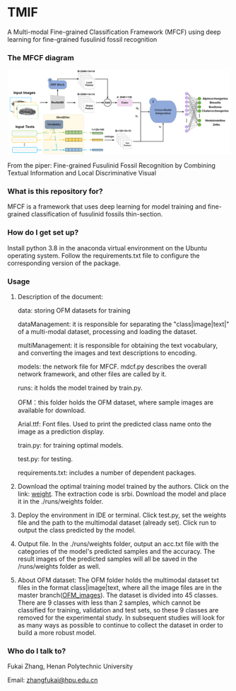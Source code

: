 # TMIF
A Multi-modal Fine-grained Classification Framework (MFCF) using deep learning for fine-grained fusulinid fossil recognition

### **The MFCF diagram**

![Uploading MFCF.png…](https://github.com/xiaoyantxx/MFCF/blob/main/MFCF_images/MFCF.png)

From the piper: Fine-grained Fusulinid Fossil Recognition by Combining Textual Information and Local Discriminative Visual 

### What is this repository for?

MFCF is a framework that uses deep learning for model training and fine-grained classification of fusulinid fossils thin-section.

### How do I get set up?

Install python 3.8 in the anaconda virtual environment on the Ubuntu operating system. Follow the requirements.txt file to configure the corresponding version of the package.

### Usage

1) Description of the document:

   data: storing OFM datasets for training

   dataManagement: it is responsible for separating the "class|image|text|" of a multi-modal dataset, processing and loading the dataset.

   multiManagement: it is responsible for obtaining the text vocabulary, and converting the images and text descriptions to encoding.

   models: the network file for MFCF. mdcf.py describes the overall network framework, and other files are called by it.

   runs: it holds the model trained by train.py.

   OFM：this folder holds the OFM dataset, where sample images are available for download.
   
   Arial.ttf: Font files. Used to print the predicted class name onto the image as a prediction display.

   train.py: for training optimal models.

   test.py: for testing.

   requirements.txt: includes a number of dependent packages.

3) Download the optimal training model trained by the authors. Click on the link:  [weight](https://github.com/xiaoyantxx/MFCF/blob/master/031.ckpt). The extraction code is srbi. Download the model and place it in the ./runs/weights folder.

5) Deploy the environment in IDE or terminal. Click test.py, set the weights file and the path to the multimodal dataset (already set). Click run to output the class predicted by the model.

6) Output file. In the ./runs/weights folder, output an acc.txt file with the categories of the model's predicted samples and the accuracy. The result images of the predicted samples will all be saved in the /runs/weights folder as well.

7) About OFM dataset: The OFM folder holds the multimodal dataset txt files in the format class|image|text, where all the image files are in the master branch([OFM_images](https://github.com/xiaoyantxx/MFCF/tree/master/OFM)). The dataset is divided into 45 classes. There are 9 classes with less than 2 samples, which cannot be classified for training, validation and test sets, so these 9 classes are removed for the experimental study. In subsequent studies will look for as many ways as possible to continue to collect the dataset in order to build a more robust model.

### Who do I talk to?

Fukai Zhang, Henan Polytechnic University

Email: zhangfukai@hpu.edu.cn
